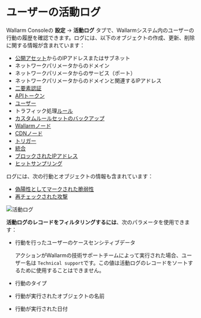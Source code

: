 # ユーザーの活動ログ

Wallarm Consoleの **設定** → **活動ログ** タブで、Wallarmシステム内のユーザーの行動の履歴を確認できます。ログには、以下のオブジェクトの作成、更新、削除に関する情報が含まれています：

* [公開アセット](../scanner.md)からのIPアドレスまたはサブネット
* ネットワークパリメータからのドメイン
* ネットワークパリメータからのサービス（ポート）
* ネットワークパリメータからのドメインと関連するIPアドレス
* [二要素認証](account.md#enabling-two-factor-authentication)
* [APIトークン](api-tokens.md)
* [ユーザー](users.md)
* トラフィック処理[ルール](../rules/rules.md)
* [カスタムルールセットのバックアップ](../rules/rules.md)
* [Wallarmノード](../nodes/nodes.md)
* [CDNノード](../nodes/cdn-node.md)
* [トリガー](../triggers/triggers.md)
* [統合](integrations/integrations-intro.md)
* [ブロックされたIPアドレス](../ip-lists/denylist.md)
* [ヒットサンプリング](../events/analyze-attack.md#sampling-of-hits)

ログには、次の行動とオブジェクトの情報も含まれています：

* [偽陽性としてマークされた脆弱性](../vulnerabilities.md#marking-vulnerabilities-as-false-positives)
* [再チェックされた攻撃](../events/verify-attack.md)

![活動ログ](../../images/user-guides/settings/audit-log.png)

**活動ログのレコードをフィルタリングするには**、次のパラメータを使用できます：

* 行動を行ったユーザーのケースセンシティブデータ

     アクションがWallarmの技術サポートチームによって実行された場合、ユーザー名は `Technical support`です。この値は活動ログのレコードをソートするために使用することはできません。
* 行動のタイプ
* 行動が実行されたオブジェクトの名前
* 行動が実行された日付
